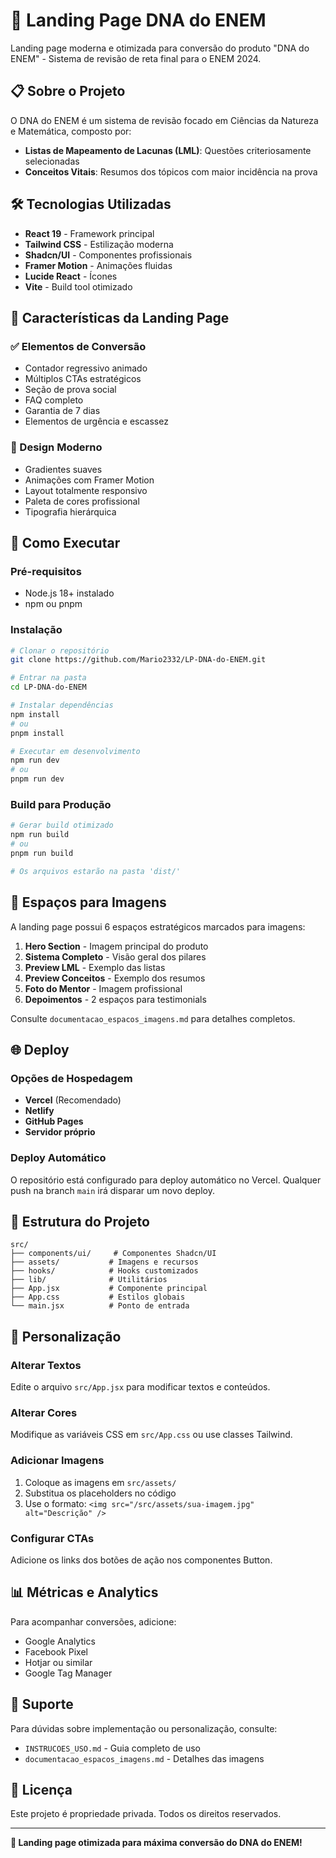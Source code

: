 # 🚀 Landing Page DNA do ENEM

Landing page moderna e otimizada para conversão do produto "DNA do ENEM" - Sistema de revisão de reta final para o ENEM 2024.

## 📋 Sobre o Projeto

O DNA do ENEM é um sistema de revisão focado em Ciências da Natureza e Matemática, composto por:
- **Listas de Mapeamento de Lacunas (LML)**: Questões criteriosamente selecionadas
- **Conceitos Vitais**: Resumos dos tópicos com maior incidência na prova

## 🛠️ Tecnologias Utilizadas

- **React 19** - Framework principal
- **Tailwind CSS** - Estilização moderna
- **Shadcn/UI** - Componentes profissionais
- **Framer Motion** - Animações fluidas
- **Lucide React** - Ícones
- **Vite** - Build tool otimizado

## 🎯 Características da Landing Page

### ✅ Elementos de Conversão
- Contador regressivo animado
- Múltiplos CTAs estratégicos
- Seção de prova social
- FAQ completo
- Garantia de 7 dias
- Elementos de urgência e escassez

### 🎨 Design Moderno
- Gradientes suaves
- Animações com Framer Motion
- Layout totalmente responsivo
- Paleta de cores profissional
- Tipografia hierárquica

## 🚀 Como Executar

### Pré-requisitos
- Node.js 18+ instalado
- npm ou pnpm

### Instalação
```bash
# Clonar o repositório
git clone https://github.com/Mario2332/LP-DNA-do-ENEM.git

# Entrar na pasta
cd LP-DNA-do-ENEM

# Instalar dependências
npm install
# ou
pnpm install

# Executar em desenvolvimento
npm run dev
# ou
pnpm run dev
```

### Build para Produção
```bash
# Gerar build otimizado
npm run build
# ou
pnpm run build

# Os arquivos estarão na pasta 'dist/'
```

## 📸 Espaços para Imagens

A landing page possui 6 espaços estratégicos marcados para imagens:

1. **Hero Section** - Imagem principal do produto
2. **Sistema Completo** - Visão geral dos pilares
3. **Preview LML** - Exemplo das listas
4. **Preview Conceitos** - Exemplo dos resumos
5. **Foto do Mentor** - Imagem profissional
6. **Depoimentos** - 2 espaços para testimonials

Consulte `documentacao_espacos_imagens.md` para detalhes completos.

## 🌐 Deploy

### Opções de Hospedagem
- **Vercel** (Recomendado)
- **Netlify**
- **GitHub Pages**
- **Servidor próprio**

### Deploy Automático
O repositório está configurado para deploy automático no Vercel. Qualquer push na branch `main` irá disparar um novo deploy.

## 📁 Estrutura do Projeto

```
src/
├── components/ui/     # Componentes Shadcn/UI
├── assets/           # Imagens e recursos
├── hooks/            # Hooks customizados
├── lib/              # Utilitários
├── App.jsx           # Componente principal
├── App.css           # Estilos globais
└── main.jsx          # Ponto de entrada
```

## 🎯 Personalização

### Alterar Textos
Edite o arquivo `src/App.jsx` para modificar textos e conteúdos.

### Alterar Cores
Modifique as variáveis CSS em `src/App.css` ou use classes Tailwind.

### Adicionar Imagens
1. Coloque as imagens em `src/assets/`
2. Substitua os placeholders no código
3. Use o formato: `<img src="/src/assets/sua-imagem.jpg" alt="Descrição" />`

### Configurar CTAs
Adicione os links dos botões de ação nos componentes Button.

## 📊 Métricas e Analytics

Para acompanhar conversões, adicione:
- Google Analytics
- Facebook Pixel
- Hotjar ou similar
- Google Tag Manager

## 🔧 Suporte

Para dúvidas sobre implementação ou personalização, consulte:
- `INSTRUCOES_USO.md` - Guia completo de uso
- `documentacao_espacos_imagens.md` - Detalhes das imagens

## 📄 Licença

Este projeto é propriedade privada. Todos os direitos reservados.

---

**🎯 Landing page otimizada para máxima conversão do DNA do ENEM!**

